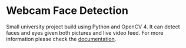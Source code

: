 
# Webcam Face Detection

Small university project build using Python and OpenCV 4. It can detect faces and eyes given both pictures and live video feed. For more information please check the [documentation](https://github.com/radusocaci/webcam-face-detection/blob/master/Project%20Documentation.pdf).
